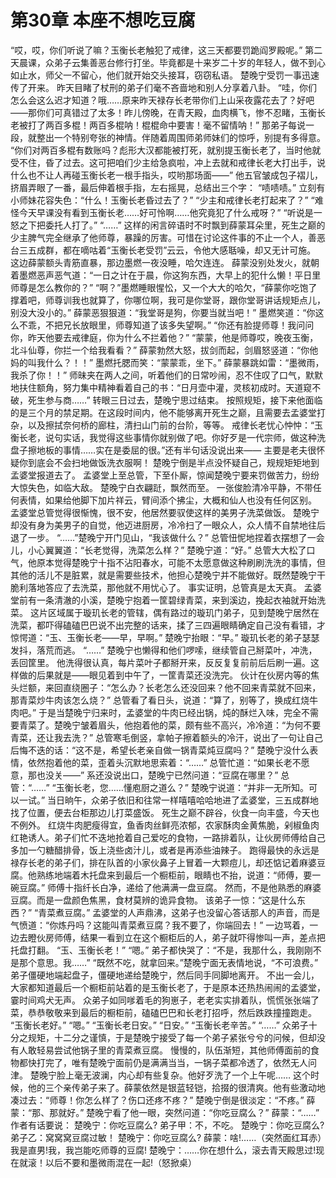 # 第30章 本座不想吃豆腐
“哎，哎，你们听说了嘛？玉衡长老触犯了戒律，这三天都要罚跪阎罗殿呢。”
第二天晨课，众弟子云集善恶台修行打坐。毕竟都是十来岁二十岁的年轻人，做不到心如止水，师父一不留心，他们就开始交头接耳，窃窃私语。
楚晚宁受罚一事迅速传了开来。
昨天目睹了杖刑的弟子们毫不吝啬地和别人分享着八卦。
“哇，你们怎么会这么迟才知道？哦……原来昨天禄存长老带你们上山采夜露花去了？好吧——那你们可真错过了太多！昨儿傍晚，在青天殿，血肉横飞，惨不忍睹，玉衡长老被打了两百多棍！两百多棍呐！棍棍命中要害！毫不留情呐！”
那弟子每说一段，就整出一个特别夸张的神情。伴随着周围师弟师妹们的惊呼，别提有多得意。
“你们对两百多棍有数账吗？彪形大汉都能被打死，就别提玉衡长老了，当时他就受不住，昏了过去。这可把咱们少主给急疯啦，冲上去就和戒律长老大打出手，说什么也不让人再碰玉衡长老一根手指头，哎哟那场面——”
他五官皱成包子褶儿，挤眉弄眼了一番，最后伸着根手指，左右摇晃，总结出三个字：
“啧啧啧。”
立刻有小师妹花容失色：“什么！玉衡长老昏过去了？”
“少主和戒律长老打起来了？”
“难怪今天早课没有看到玉衡长老……好可怜啊……他究竟犯了什么戒呀？”
“听说是一怒之下把委托人打了。”
“……”
这样的闲言碎语时不时飘到薛蒙耳朵里，死生之巅的少主脾气完全继承了他师尊，暴躁的厉害。可惜在讨论这件事的不止一个人，善恶台三五成群，都在嘀咕着“玉衡长老受罚”云云，令他大感聒噪，却又无计可施。
这边薛蒙额头青筋直暴，那边墨燃一夜没睡，哈欠连连。
薛蒙没别处发火，就朝着墨燃恶声恶气道：“一日之计在于晨，你这狗东西，大早上的犯什么懒！平日里师尊是怎么教你的？”
“啊？”墨燃睡眼惺忪，又一个大大的哈欠，“薛蒙你吃饱了撑着吧，师尊训我也就算了，你哪位啊，我可是你堂哥，跟你堂哥讲话规矩点儿，别没大没小的。”
薛蒙恶狠狠道：“我堂哥是狗，你要当就当吧！”
墨燃笑道：“你这么不乖，不把兄长放眼里，师尊知道了该多失望啊。”
“你还有脸提师尊！我问问你，昨天他要去戒律庭，你为什么不拦着他？”
“蒙蒙，他是师尊哎，晚夜玉衡，北斗仙尊，你拦一个给我看看？”
薛蒙勃然大怒，拔剑而起，剑眉怒竖道：“你他妈的叫我什么？！！”
墨燃托腮而笑：“蒙蒙乖，坐下。”
薛蒙暴跳如雷：“墨微雨，我杀了你！！”
师昧夹在两人之间，听着他们的日常吵闹，忍不住叹了口气，默默地扶住额角，努力集中精神看着自己的书：“日月壶中灌，灵核初成时。天道窥不破，死生参与商……”
转眼三日过去，楚晚宁思过结束。
按照规矩，接下来他面临的是三个月的禁足期。在这段时间内，他不能够离开死生之巅，且需要去孟婆堂打杂，以及擦拭奈何桥的廊柱，清扫山门前的台阶，等等。
戒律长老忧心忡忡：“玉衡长老，说句实话，我觉得这些事情你就别做了吧。你好歹是一代宗师，做这种洗盘子擦地板的事情……实在是委屈的很。”还有半句话没说出来——
主要是老夫很怀疑你到底会不会扫地做饭洗衣服啊！
楚晚宁倒是半点没怀疑自己，规规矩矩地到孟婆堂报道去了。
孟婆堂上至总管，下至仆厮，惊闻楚晚宁要来罚做苦力，纷纷大惊失色，如临大敌。
楚晚宁白衣翩跹，飘然而至。
一张俊脸清冷平静，不带任何表情，如果给他脚下加片祥云，臂间添个拂尘，大概和仙人也没有任何区别。
孟婆堂总管觉得很惭愧，很不安，他居然要驭使这样的美男子洗菜做饭。
楚晚宁却没有身为美男子的自觉，他迈进厨房，冷冷扫了一眼众人，众人情不自禁地往后退了一步。
“……”楚晚宁开门见山，“我该做什么？”
总管忸怩地捏着衣摆想了一会儿，小心翼翼道：“长老觉得，洗菜怎么样？”
楚晚宁道：“好。”
总管大大松了口气，他原本觉得楚晚宁十指不沾阳春水，可能不太愿意做这种刷刷洗洗的事情，但其他的活儿不是脏累，就是需要些技术，他担心楚晚宁并不能做好。既然楚晚宁干脆利落地答应了去洗菜，那他就不用忧心了。
事实证明，总管真是太天真。
孟婆堂前有一条清澈的小溪，楚晚宁抱着一筐碧绿青菜，来到溪边，挽起衣袖就开始洗菜。
这片区域属于璇玑长老的管辖，偶有路过的璇玑门弟子，见到楚晚宁居然在洗菜，都吓得磕磕巴巴说不出完整的话来，揉了三四遍眼睛确定自己没有看错，才惊愕道：“玉、玉衡长老——早，早啊。”
楚晚宁抬眼：“早。”
璇玑长老的弟子瑟瑟发抖，落荒而逃。
“……”
楚晚宁也懒得和他们啰嗦，继续管自己掰菜叶，冲洗，丢回筐里。
他洗得很认真，每片菜叶子都掰开来，反反复复前前后后刷一遍。这样做的后果就是——眼见着到中午了，一筐青菜还没洗完。
伙计在伙房内等的焦头烂额，来回直绕圈子：“怎么办？长老怎么还没回来？他不回来青菜就不回来，那青菜炒牛肉该怎么烧？”
总管看了看日头，说道：“算了，别等了，换成红烧牛肉吧。”
于是当楚晚宁归来时，孟婆堂的牛肉已经出锅，炖的酥烂入味，完全不需要青菜了。楚晚宁皱着眉头，他抱着他的菜，颇有些不高兴，冷冷道：“为何不要青菜，还让我去洗？”
总管寒毛倒竖，拿帕子擦着额头的冷汗，说出了一句让自己后悔不迭的话：“这不是，希望长老亲自做一锅青菜炖豆腐吗？”
楚晚宁没什么表情，依然抱着他的菜，歪着头沉默地思索着：“……”
总管忙道：“如果长老不愿意，那也没关——”
系还没说出口，楚晚宁已然问道：“豆腐在哪里？”
总管：“……”
“玉衡长老，您……懂庖厨之道么？”
楚晚宁说道：“并非一无所知。可以一试。”
当日晌午，众弟子依旧和往常一样嘻嘻哈哈地进了孟婆堂，三五成群地找了位置，便去台柜那边儿打菜盛饭。
死生之巅不辟谷，伙食一向丰盛，今天也不例外。
红烧牛肉肥瘦得宜，鱼香肉丝鲜亮浓郁，农家酥肉金黄焦脆，剁椒鱼肉红艳诱人。弟子们忙不迭地抢着自己爱吃的食物，一路排着队，让伙房师傅给自己多加一勺糖醋排骨，饭上浇些卤汁儿，或者是再添些油辣子。
跑得最快的永远是禄存长老的弟子们，排在队首的小家伙鼻子上冒着一大颗痘儿，却还惦记着麻婆豆腐。他熟练地端着木托盘来到最后一个橱柜前，眼睛也不抬，说道：“师傅，要一碗豆腐。”
师傅十指纤长白净，递给了他满满一盘豆腐。
然而，不是他熟悉的麻婆豆腐。而是一盘颜色焦黑，食材莫辨的诡异食物。
该弟子一惊：“这是什么东西？”
“青菜煮豆腐。”
孟婆堂的人声鼎沸，这弟子也没留心答话那人的声音，而是气愤道：“你炼丹吗？这能叫青菜煮豆腐？我不要了，你端回去！”
一边骂着，一边去瞪伙房师傅，结果一看到立在这个橱柜后的人，弟子就吓得惨叫一声，差点把托盘打翻。
“玉、玉衡长老！”
“嗯。”
弟子都快哭了：“不是，我那什么，我刚刚不是那个意思。我……”
“既然不吃，就拿回来。”楚晚宁面无表情地说，“不可浪费。”
弟子僵硬地端起盘子，僵硬地递给楚晚宁，然后同手同脚地离开。
不出一会儿，大家都知道最后一个橱柜前站着的是玉衡长老了，于是原本还热热闹闹的孟婆堂，霎时间鸡犬无声。
众弟子如同嗲着毛的狗崽子，老老实实排着队，慌慌张张端了菜，恭恭敬敬来到最后的橱柜前，磕磕巴巴和长老打招呼，然后跌跌撞撞跑走。
“玉衡长老好。”
“嗯。”
“玉衡长老日安。”
“日安。”
“玉衡长老辛苦。”
“……”
众弟子十分之规矩，十二分之谨慎，于是楚晚宁接受了每一个弟子紧张兮兮的问候，但却没有人敢轻易尝试他锅子里的青菜煮豆腐。
慢慢的，队伍渐短，其他师傅面前的食物都快打完了，唯有楚晚宁面前仍是满满当当，一锅子菜都冷透了，依然无人问津。
楚晚宁脸上毫无波澜，内心却有些复杂。他好歹洗了一个上午呢……
这个时候，他的三个亲传弟子来了。薛蒙依然是银蓝轻铠，拾掇的很清爽。他有些激动地凑过去：“师尊！你怎么样了？伤口还疼不疼？”
楚晚宁倒是很淡定：“不疼。”
薛蒙：“那、那就好。”
楚晚宁看了他一眼，突然问道：“你吃豆腐么？”
薛蒙：“……”
作者有话要说：
楚晚宁：你吃豆腐么?
弟子甲：不，不吃。
楚晚宁：你吃豆腐么?
弟子乙：窝窝窝豆腐过敏！
楚晚宁：你吃豆腐么?
薛蒙：啥!……（突然面红耳赤）我是直男!我，我岂能吃师尊的豆腐!
楚晚宁：……你在想什么，滚去青天殿思过!现在就滚！以后不要和墨微雨混在一起!（怒掀桌）
